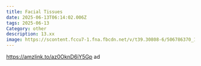 ```yaml
---
title: Facial Tissues
date: 2025-06-13T06:14:02.006Z
tags: 2025-06-13
Category: other
description: 13.xx
image: https://scontent.fccu7-1.fna.fbcdn.net/v/t39.30808-6/506786370_1865572570667849_5443348246901357482_n.jpg?stp=dst-jpg_s720x720_tt6&_nc_cat=106&ccb=1-7&_nc_sid=aa7b47&_nc_ohc=tE5x_70Mrz8Q7kNvwGYbH_I&_nc_oc=AdkRLAHmbZMGNTJXqT2LLI5mGXTXe_deiaqRcMRGLysrzr48RT9LwYCenyz3K7OB59GMPzm-A85m4yLxct3iK_3T&_nc_zt=23&_nc_ht=scontent.fccu7-1.fna&_nc_gid=LDyZLX03s-Vy-TgOdFI1ag&oh=00_AfMxClVOEfHEUtvU1LuIvvb1OJ4zqS-40mp4mb-FC9FatA&oe=68518601
---
```

https://amzlink.to/az0OknD6iY5Gp ad